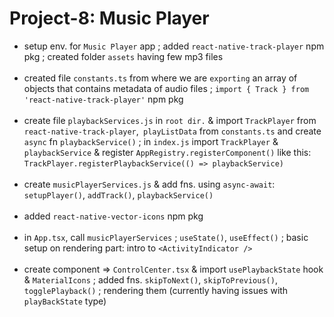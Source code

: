 # Project-8: Music Player
- setup env. for `Music Player` app ; added `react-native-track-player` npm pkg ; created folder `assets` having few mp3 files
<br><br>
- created file `constants.ts` from where we are `exporting` an array of objects that contains metadata of audio files ; `import { Track } from 'react-native-track-player'` npm pkg
<br><br>
- create file `playbackServices.js` in `root dir.` & import `TrackPlayer` from `react-native-track-player`,` playListData` from `constants.ts` and create `async` fn `playbackService()` ; in `index.js` import `TrackPlayer` & `playbackService` & register `AppRegistry.registerComponent()` like this: `TrackPlayer.registerPlaybackService(() => playbackService)`
<br><br>
- create `musicPlayerServices.js` & add fns. using `async-await`: `setupPlayer()`, `addTrack()`, `playbackService()`
<br><br>
- added `react-native-vector-icons` npm pkg
<br><br>
- in `App.tsx`, call `musicPlayerServices` ; `useState()`, `useEffect()` ; basic setup on rendering part: intro to `<ActivityIndicator />`
<br><br>
- create component => `ControlCenter.tsx` & import `usePlaybackState` hook & `MaterialIcons` ; added fns. `skipToNext()`, `skipToPrevious()`, `togglePlayback()` ; rendering them (currently having issues with `playBackState` type)